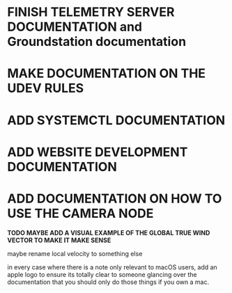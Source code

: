 # **FINISH TELEMETRY SERVER DOCUMENTATION and Groundstation documentation**

# **MAKE DOCUMENTATION ON THE UDEV RULES**

# **ADD SYSTEMCTL DOCUMENTATION**

# **ADD WEBSITE DEVELOPMENT DOCUMENTATION**

# **ADD DOCUMENTATION ON HOW TO USE THE CAMERA NODE**



**TODO MAYBE ADD A VISUAL EXAMPLE OF THE GLOBAL TRUE WIND VECTOR TO MAKE IT MAKE SENSE**

maybe rename local velocity to something else

in every case where there is a note only relevant to macOS users, add an apple logo to ensure its totally clear to someone glancing over the documentation that you should only do those things if you own a mac.
